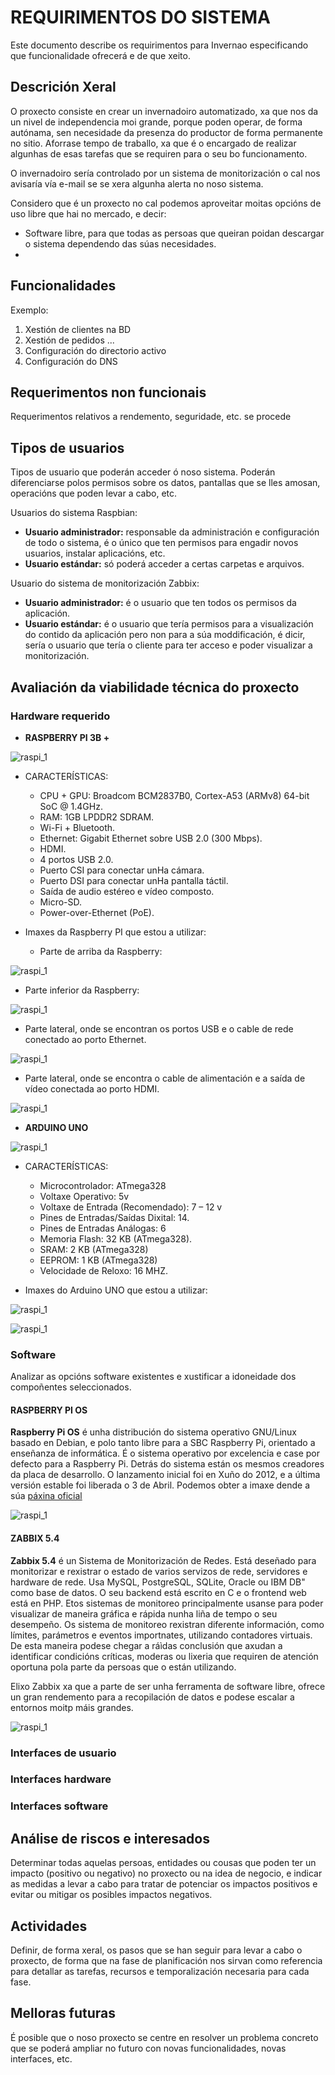 # REQUIRIMENTOS DO SISTEMA

Este documento describe os requirimentos para Invernao especificando que funcionalidade ofrecerá e de que xeito.

## Descrición Xeral


O proxecto consiste en crear un invernadoiro automatizado, xa que nos da un nivel de independencia moi grande, porque poden operar, de forma autónama, sen necesidade da presenza do productor de forma permanente no sitio. Aforrase tempo de traballo, xa que é o encargado de realizar algunhas de esas tarefas que se requiren para o seu bo funcionamento. 

O invernadoiro sería controlado por un sistema de monitorización o cal nos avisaría vía e-mail se se xera algunha alerta no noso sistema.

Considero que é un proxecto no cal podemos aproveitar moitas opcións de uso libre que hai no mercado, e decir:

- Software libre, para que todas as persoas que queiran poidan descargar o sistema dependendo das súas necesidades.
- 




## Funcionalidades


Exemplo:
 1. Xestión de clientes na BD
 2. Xestión de pedidos
 ...
 3. Configuración do directorio activo
 4. Configuración do DNS
 
## Requerimentos non funcionais


Requerimentos relativos a rendemento, seguridade, etc. se procede

## Tipos de usuarios


Tipos de usuario que poderán acceder ó noso sistema. Poderán diferenciarse polos permisos sobre os datos, pantallas que se lles amosan, operacións que poden levar a cabo, etc.

Usuarios do sistema Raspbian:

- **Usuario administrador:** responsable da administración e configuración de todo o sistema, é o único que ten permisos para engadir novos usuarios, instalar aplicacións, etc.
- **Usuario estándar:** só poderá acceder a certas carpetas e arquivos.

Usuario do sistema de monitorización Zabbix:

- **Usuario administrador:** é o usuario que ten todos os permisos da aplicación.
- **Usuario estándar:** é o usuario que tería permisos para a visualización do contido da aplicación pero non para a súa moddificación, é dicir, sería o usuario que tería o cliente para ter acceso e poder visualizar a monitorización.

## Avaliación da viabilidade técnica do proxecto


### Hardware requerido


- **RASPBERRY PI 3B +** 


![raspi_1](doc/img/imaxes-analise/analise1.png)


- CARACTERÍSTICAS:

  - CPU + GPU: Broadcom BCM2837B0, Cortex-A53 (ARMv8) 64-bit SoC @ 1.4GHz.
  - RAM: 1GB LPDDR2 SDRAM.
  - Wi-Fi + Bluetooth.
  - Ethernet: Gigabit Ethernet sobre USB 2.0 (300 Mbps).
  - HDMI.
  - 4 portos USB 2.0.
  - Puerto CSI para conectar unHa cámara.
  - Puerto DSI para conectar unHa pantalla táctil.
  - Saída de audio estéreo e vídeo composto.
  - Micro-SD.
  - Power-over-Ethernet (PoE).


- Imaxes da Raspberry PI que estou a utilizar:


  - Parte de arriba da Raspberry:


![raspi_1](doc/img/imaxes-analise/analise2.png)


  - Parte inferior da Raspberry:


![raspi_1](doc/img/imaxes-analise/analise3.png)


  - Parte lateral, onde se encontran os portos USB e o cable de rede conectado ao porto Ethernet.


 ![raspi_1](doc/img/imaxes-analise/analise4.png)
 

  - Parte lateral, onde se encontra o cable de alimentación e a saída de vídeo conectada ao porto HDMI.


![raspi_1](doc/img/imaxes-analise/analise5.png)


- **ARDUINO UNO**


![raspi_1](doc/img/imaxes-analise/analise8.png)


- CARACTERÍSTICAS:

  - Microcontrolador: ATmega328
  - Voltaxe Operativo: 5v
  - Voltaxe de Entrada (Recomendado): 7 – 12 v
  - Pines de Entradas/Saídas Dixital: 14.
  - Pines de Entradas Análogas: 6
  - Memoria Flash: 32 KB (ATmega328).
  - SRAM: 2 KB (ATmega328)
  - EEPROM: 1 KB (ATmega328)
  - Velocidade de Reloxo: 16 MHZ.


- Imaxes do Arduino UNO que estou a utilizar:


![raspi_1](doc/img/imaxes-analise/analise6.png)


![raspi_1](doc/img/imaxes-analise/analise7.png)


### Software

Analizar as opcións software existentes e xustificar a idoneidade dos compoñentes seleccionados.

#### RASPBERRY PI OS 


**Raspberry Pi OS** é unha distribución do sistema operativo GNU/Linux basado en Debian, e polo tanto libre para a SBC Raspberry Pi, orientado a enseñanza de informática. É o sistema operativo por excelencia e case por defecto para a Raspberry Pi. Detrás do sistema están os mesmos creadores da placa de desarrollo. O lanzamento inicial foi en Xuño do 2012, e a última versión estable foi liberada o 3 de Abril.
Podemos obter a imaxe dende a súa [páxina oficial](https://www.raspberrypi.org/software/operating-systems/)

![raspi_1](doc/img/imaxes-analise/analise9.png)


#### ZABBIX 5.4


**Zabbix 5.4** é un Sistema de Monitorización de Redes. Está deseñado para monitorizar e rexistrar o estado de varios servizos de rede, servidores e hardware de rede. Usa MySQL, PostgreSQL, SQLite, Oracle ou IBM DB" como base de datos. O seu backend está escrito en C e o frontend web está en PHP. Etos sistemas de monitoreo principalmente usanse para poder visualizar de maneira gráfica e rápida nunha liña de tempo o seu desempeño. Os sistema de monitoreo rexistran diferente información, como límites, parámetros e eventos importnates, utilizando contadores virtuais. De esta maneira podese chegar a ráìdas conclusión que axudan a identificar condicións críticas, moderas ou lixeria que requiren de atención oportuna pola parte da persoas que o están utilizando.

Elixo Zabbix xa que a parte de ser unha ferramenta de software libre, ofrece un gran rendemento para a recopilación de datos e podese escalar a entornos moitp máis grandes.


![raspi_1](doc/img/imaxes-analise/analise10.jpg)


### Interfaces de usuario


### Interfaces hardware


### Interfaces software


## Análise de riscos e interesados
Determinar todas aquelas persoas, entidades ou cousas que poden ter un impacto (positivo ou negativo) no proxecto ou na idea de negocio, e indicar as medidas a levar a cabo para tratar de potenciar os impactos positivos e evitar ou mitigar os posibles impactos negativos.

## Actividades
Definir, de forma xeral, os pasos que se han seguir para levar a cabo o proxecto, de forma que na fase de planificación nos sirvan como referencia para detallar as tarefas, recursos e temporalización necesaria para cada fase.

## Melloras futuras
É posible que o noso proxecto se centre en resolver un problema concreto que se poderá ampliar no futuro con novas funcionalidades, novas interfaces, etc.
